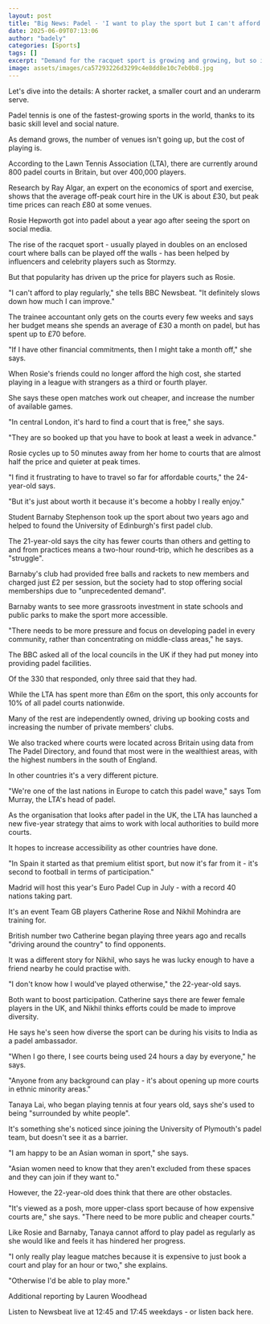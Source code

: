 ```yaml
---
layout: post
title: "Big News: Padel - 'I want to play the sport but I can't afford it'"
date: 2025-06-09T07:13:06
author: "badely"
categories: [Sports]
tags: []
excerpt: "Demand for the racquet sport is growing and growing, but so is the price of getting a game in."
image: assets/images/ca57293226d3299c4e8dd8e10c7eb0b8.jpg
---
```


Let's dive into the details: A shorter racket, a smaller court and an underarm serve.

Padel tennis is one of the fastest-growing sports in the world, thanks to its basic skill level and social nature.

As demand grows, the number of venues isn't going up, but the cost of playing is. 

According to the Lawn Tennis Association (LTA), there are currently around 800 padel courts in Britain, but over 400,000 players.

Research by Ray Algar, an expert on the economics of sport and exercise, shows that the average off-peak court hire in the UK is about £30, but peak time prices can reach £80 at some venues.

Rosie Hepworth got into padel about a year ago after seeing the sport on social media.

The rise of the racquet sport - usually played in doubles on an enclosed court where balls can be played off the walls - has been helped by influencers and celebrity players such as Stormzy.

But that popularity has driven up the price for players such as Rosie. 

"I can't afford to play regularly," she tells BBC Newsbeat. "It definitely slows down how much I can improve."

The trainee accountant only gets on the courts every few weeks and says her budget means she spends an average of £30 a month on padel, but has spent up to £70 before.

"If I have other financial commitments, then I might take a month off," she says.

When Rosie's friends could no longer afford the high cost, she started playing in a league with strangers as a third or fourth player.

She says these open matches work out cheaper, and increase the number of available games.

"In central London, it's hard to find a court that is free," she says. 

"They are so booked up that you have to book at least a week in advance."

Rosie cycles up to 50 minutes away from her home to courts that are almost half the price and quieter at peak times. 

"I find it frustrating to have to travel so far for affordable courts," the 24-year-old says. 

"But it's just about worth it because it's become a hobby I really enjoy."

Student Barnaby Stephenson took up the sport about two years ago and helped to found the University of Edinburgh's first padel club.

The 21-year-old says the city has fewer courts than others and getting to and from practices means a two-hour round-trip, which he describes as a "struggle".

Barnaby's club had provided free balls and rackets to new members and charged just £2 per session, but the society had to stop offering social memberships due to "unprecedented demand".

Barnaby wants to see more grassroots investment in state schools and public parks to make the sport more accessible.

"There needs to be more pressure and focus on developing padel in every community, rather than concentrating on middle-class areas," he says.

The BBC asked all of the local councils in the UK if they had put money into providing padel facilities.

Of the 330 that responded, only three said that they had.

While the LTA has spent more than £6m on the sport, this only accounts for 10% of all padel courts nationwide.

Many of the rest are independently owned, driving up booking costs and increasing the number of private members' clubs.

We also tracked where courts were located across Britain using data from The Padel Directory, and found that most were in the wealthiest areas, with the highest numbers in the south of England.

In other countries it's a very different picture.

"We're one of the last nations in Europe to catch this padel wave," says Tom Murray, the LTA's head of padel.

As the organisation that looks after padel in the UK, the LTA has launched a new five-year strategy that aims to work with local authorities to build more courts.

It hopes to increase accessibility as other countries have done.

"In Spain it started as that premium elitist sport, but now it's far from it - it's second to football in terms of participation."

Madrid will host this year's Euro Padel Cup in July - with a record 40 nations taking part.

It's an event Team GB players Catherine Rose and Nikhil Mohindra are training for. 

British number two Catherine began playing three years ago and recalls "driving around the country" to find opponents.

It was a different story for Nikhil, who says he was lucky enough to have a friend nearby he could practise with.

"I don't know how I would've played otherwise," the 22-year-old says.

Both want to boost participation. Catherine says there are fewer female players in the UK, and Nikhil thinks efforts could be made to improve diversity.

He says he's seen how diverse the sport can be during his visits to India as a padel ambassador. 

"When I go there, I see courts being used 24 hours a day by everyone," he says.

"Anyone from any background can play - it's about opening up more courts in ethnic minority areas."

Tanaya Lai, who began playing tennis at four years old, says she's used to being "surrounded by white people".

It's something she's noticed since joining the University of Plymouth's padel team, but doesn't see it as a barrier.

"I am happy to be an Asian woman in sport," she says.

"Asian women need to know that they aren't excluded from these spaces and they can join if they want to."

However, the 22-year-old does think that there are other obstacles. 

"It's viewed as a posh, more upper-class sport because of how expensive courts are," she says. "There need to be more public and cheaper courts."

Like Rosie and Barnaby, Tanaya cannot afford to play padel as regularly as she would like and feels it has hindered her progress.

"I only really play league matches because it is expensive to just book a court and play for an hour or two," she explains. 

"Otherwise I'd be able to play more."

Additional reporting by Lauren Woodhead

Listen to Newsbeat live at 12:45 and 17:45 weekdays - or listen back here.

